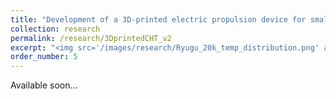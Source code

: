 ```yaml
---
title: "Development of a 3D-printed electric propulsion device for small satellites - Revisited "
collection: research
permalink: /research/3DprintedCHT_v2
excerpt: "<img src='/images/research/Ryugu_20k_temp_distribution.png' alt=''>"
order_number: 5
---
```


Available soon...
